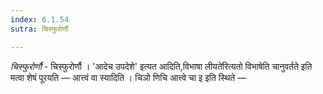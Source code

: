 ```yaml
---
index: 6.1.54
sutra: चिस्फुरोर्णौ

---
```

_चिस्फुरोर्णौ_ - चिस्फुरोर्णौ । 'आदेच उपदेशे' इत्यत आदिति,विभाषा लीयते॑रित्यतो विभाषेति चानुवर्तते इति मत्वा शेषं पूरयति —  आत्त्वं वा स्यादिति । चिञो णिचि आत्त्वे चा इ इति स्थिते  —